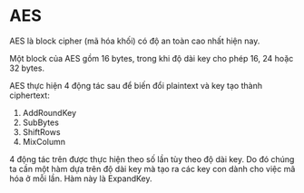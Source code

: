 # AES

AES là block cipher (mã hóa khối) có độ an toàn cao nhất hiện nay.

Một block của AES gồm 16 bytes, trong khi độ dài key cho phép 16, 24 hoặc 32 bytes.

AES thực hiện 4 động tác sau để biến đổi plaintext và key tạo thành ciphertext:

1. AddRoundKey
2. SubBytes
3. ShiftRows
4. MixColumn

4 động tác trên được thực hiện theo số lần tùy theo độ dài key. Do đó chúng ta cần một hàm dựa trên độ dài key mà tạo ra các key con dành cho việc mã hóa ở mỗi lần. Hàm này là ExpandKey.
